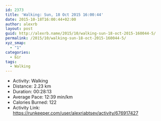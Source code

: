 ```yaml
---
id: 2373
title: 'Walking: Sun, 18 Oct 2015 16:00:44'
date: 2015-10-18T16:00:44+02:00
author: alexrb
layout: post
guid: http://alexrb.name/2015/10/walking-sun-18-oct-2015-160044-5/
permalink: /2015/10/walking-sun-18-oct-2015-160044-5/
xyz_smap:
  - "1"
categories:
  - Біг
tags:
  - Walking
---
```

<ul class="rk-list">
  <li class="rk-activity">
    Activity: Walking
  </li>
  <li class="rk-distance">
    Distance: 2.23 km
  </li>
  <li class="rk-duration">
    Duration: 00:28:13
  </li>
  <li class="rk-avg-pace">
    Average Pace: 12:39 min/km
  </li>
  <li class="rk-calories">
    Calories Burned: 122
  </li>
  <li class="rk-activity-link">
    Activity Link: <a href="https://runkeeper.com/user/alexriabtsev/activity/676917427">https://runkeeper.com/user/alexriabtsev/activity/676917427</a>
  </li>
</ul>